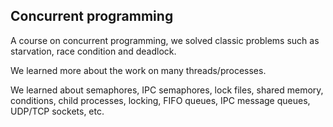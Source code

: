 ## Concurrent programming

A course on concurrent programming, we solved classic problems such as starvation, race condition and deadlock.

We learned more about the work on many threads/processes.

We learned about semaphores, IPC semaphores, lock files, shared memory, conditions, child processes, locking, FIFO queues, IPC message queues, UDP/TCP sockets, etc.
